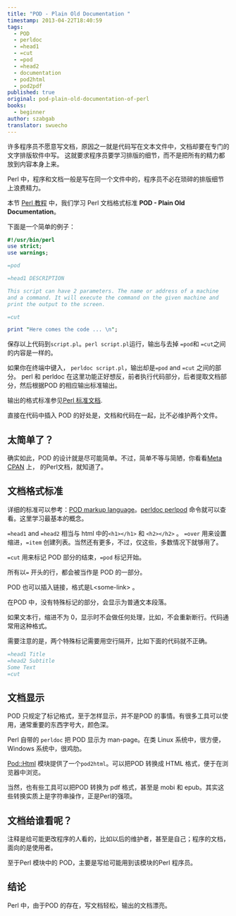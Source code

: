 ```yaml
---
title: "POD - Plain Old Documentation "
timestamp: 2013-04-22T18:40:59
tags:
  - POD
  - perldoc
  - =head1
  - =cut
  - =pod
  - =head2
  - documentation
  - pod2html
  - pod2pdf
published: true
original: pod-plain-old-documentation-of-perl
books:
  - beginner
author: szabgab
translator: swuecho
---
```




许多程序员不愿意写文档，原因之一就是代码写在文本文件中，文档却要在专门的文字排版软件中写。
这就要求程序员要学习排版的细节，而不是把所有的精力都放到内容本身上来。

Perl 中，程序和文档一般是写在同一个文件中的，程序员不必在琐碎的排版细节上浪费精力。


本节 [Perl 教程](/perl-tutorial) 中，我们学习 Perl 文档格式标准 <b>POD - Plain Old Documentation</b>。

下面是一个简单的例子：

```perl
#!/usr/bin/perl
use strict;
use warnings;

=pod

=head1 DESCRIPTION

This script can have 2 parameters. The name or address of a machine
and a command. It will execute the command on the given machine and
print the output to the screen.

=cut

print "Here comes the code ... \n";
```

保存以上代码到`script.pl`。`perl script.pl`运行，输出与去掉 ` =pod `和 ` =cut `之间的内容是一样的。

如果你在终端中键入， `perldoc script.pl`，输出却是`=pod` and `=cut` 之间的部分。
perl 和 perldoc 在这里功能正好想反，前者执行代码部分，后者提取文档部分，然后根据POD 的相应输出标准输出。

输出的格式标准参见[Perl 标准文档](https://perlmaven.com/core-perl-documentation-cpan-module-documentation).

直接在代码中插入 POD 的好处是，文档和代码在一起，比不必维护两个文件。

## 太简单了？

确实如此，POD 的设计就是尽可能简单。不过，简单不等与简陋，你看看[Meta CPAN](http://metacpan.org/) 上，
的Perl文档，就知道了。

## 文档格式标准

详细的标准可以参考：[POD markup language](http://perldoc.perl.org/perlpod.html)。[perldoc perlpod](http://perldoc.perl.org/perlpod.html) 命令就可以查看。这里学习最基本的概念。

 
`=head1` and `=head2` 相当与 html 中的`<h1></h1>` 和 `<h2></h2>` 。
`=over`  用来设置缩进，`=item` 创建列表。当然还有更多，不过，仅这些，多数情况下就够用了。

`=cut` 用来标记 POD 部分的结束，`=pod`  标记开始。


所有以`=` 开头的行，都会被当作是 POD 的一部分。

POD 也可以插入链接，格式是L&lt;some-link> 。

在POD 中，没有特殊标记的部分，会显示为普通文本段落。


如果文本行，缩进不为 0，显示时不会做任何处理，比如，不会重新断行。代码通常用这种格式。


需要注意的是，两个特殊标记需要用空行隔开，比如下面的代码就不正确。

```perl
=head1 Title
=head2 Subtitle
Some Text
=cut
```


## 文档显示

POD 只规定了标记格式，至于怎样显示，并不是POD 的事情。有很多工具可以使用，通常重要的东西字号大，颜色深。

Perl 自带的 `perldoc` 把 POD 显示为 man-page。在类 Linux 系统中，很方便，Windows 系统中，很鸡肋。 

[Pod::Html](https://metacpan.org/pod/Pod::Html) 模块提供了一个`pod2html`。可以把POD 转换成 HTML 格式，便于在浏览器中浏览。

当然，也有些工具可以把POD 转换为 pdf 格式，甚至是 mobi 和 epub。其实这些转换实质上是字符串操作，正是Perl的强项。

## 文档给谁看呢？


注释是给可能更改程序的人看的，比如以后的维护者，甚至是自己；程序的文档，面向的是使用者。

至于Perl 模块中的 POD，主要是写给可能用到该模块的Perl 程序员。



## 结论

Perl 中，由于POD 的存在，写文档轻松，输出的文档漂亮。




